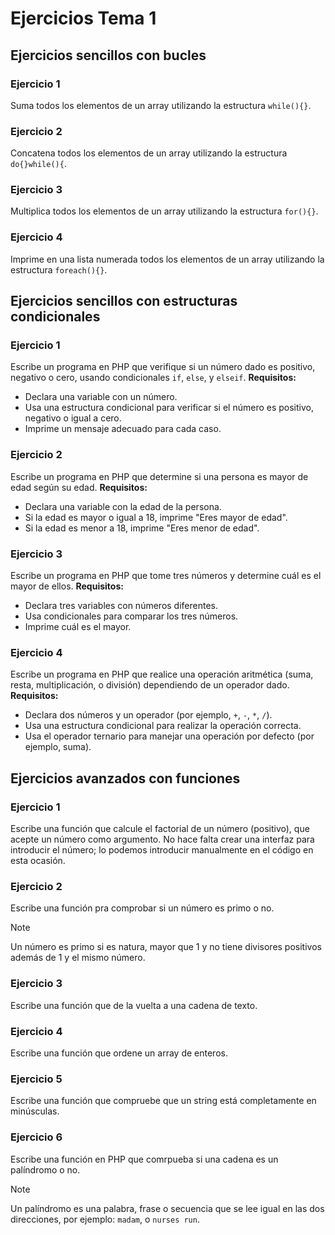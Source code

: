 # Ejercicios Tema 1

## Ejercicios sencillos con bucles

### Ejercicio 1
Suma todos los elementos de un array utilizando la estructura `while(){}`.

### Ejercicio 2
Concatena todos los elementos de un array utilizando la estructura `do{}while(){`.

### Ejercicio 3
Multiplica todos los elementos de un array utilizando la estructura `for(){}`.

### Ejercicio 4
Imprime en una lista numerada todos los elementos de un array utilizando la estructura `foreach(){}`.


## Ejercicios sencillos con estructuras condicionales

### Ejercicio 1
Escribe un programa en PHP que verifique si un número dado es positivo, negativo o cero, usando condicionales `if`, `else`, y `elseif`.
**Requisitos:**
- Declara una variable con un número.
- Usa una estructura condicional para verificar si el número es positivo, negativo o igual a cero.
- Imprime un mensaje adecuado para cada caso.

### Ejercicio 2
Escribe un programa en PHP que determine si una persona es mayor de edad según su edad.
**Requisitos:**
- Declara una variable con la edad de la persona.
- Si la edad es mayor o igual a 18, imprime "Eres mayor de edad".
- Si la edad es menor a 18, imprime "Eres menor de edad".

### Ejercicio 3
Escribe un programa en PHP que tome tres números y determine cuál es el mayor de ellos.
**Requisitos:**
- Declara tres variables con números diferentes.
- Usa condicionales para comparar los tres números.
- Imprime cuál es el mayor.

### Ejercicio 4
Escribe un programa en PHP que realice una operación aritmética (suma, resta, multiplicación, o división) dependiendo de un operador dado.
**Requisitos:**
- Declara dos números y un operador (por ejemplo, `+`, `-`, `*`, `/`).
- Usa una estructura condicional para realizar la operación correcta.
- Usa el operador ternario para manejar una operación por defecto (por ejemplo, suma).

## Ejercicios avanzados con funciones

### Ejercicio 1
Escribe una función que calcule el factorial de un número (positivo), que acepte un número como argumento. No hace falta crear una interfaz para introducir el número; lo podemos introducir manualmente en el código en esta ocasión.

### Ejercicio 2
Escribe una función pra comprobar si un número es primo o no.
> [!NOTE]
> Un número es primo si es natura, mayor que 1 y no tiene divisores positivos además de 1 y el mismo número.

### Ejercicio 3
Escribe una función que de la vuelta a una cadena de texto.

### Ejercicio 4
Escribe una función que ordene un array de enteros.

### Ejercicio 5
Escribe una función que compruebe que un string está completamente en minúsculas.

### Ejercicio 6
Escribe una función en PHP que comrpueba si una cadena es un palíndromo o no.
> [!NOTE]
> Un palíndromo es una palabra, frase o secuencia que se lee igual en las dos direcciones, por ejemplo: `madam`, o `nurses run`.

